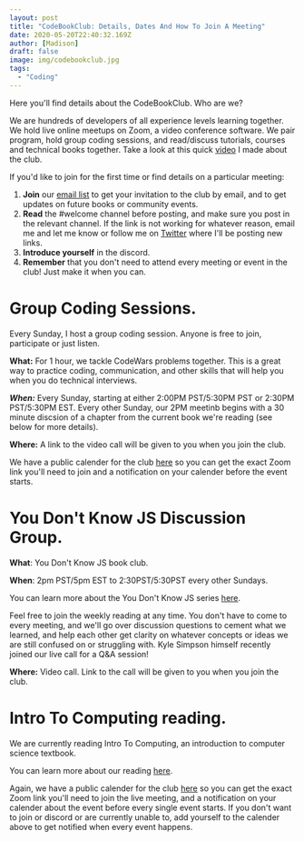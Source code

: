 ```yaml
---
layout: post
title: "CodeBookClub: Details, Dates And How To Join A Meeting"
date: 2020-05-20T22:40:32.169Z
author: [Madison]
draft: false
image: img/codebookclub.jpg
tags:
  - "Coding"
---
```


Here you'll find details about the CodeBookClub. Who are we?

We are hundreds of developers of all experience levels learning together. We hold live online meetups on Zoom, a video conference software. We pair program, hold group coding sessions, and read/discuss tutorials, courses and technical books together. Take a look at this quick [video](https://www.youtube.com/watch?v=VCLnBkHeUJQ&t=82s) I  made about the club.


If you'd like to join for the first time or find details on a particular meeting:

1. **Join** our [email list](https://madisonkanna.us14.list-manage.com/subscribe/post?u=323fd92759e9e0b8d4083d008&id=033dfeb98f) to get your invitation to the club by email, and to get updates on future books or community events. 
2. **Read** the #welcome channel before posting, and make sure you post in the relevant channel. If the link is not working for whatever reason, email me and let me know or follow me on [Twitter](https://twitter.com/Madisonkanna) where I'll be posting new links.
3. **Introduce yourself** in the discord.
4. **Remember** that you don't need to attend every meeting or event in the club! Just make it when you can. 

# Group Coding Sessions.

Every Sunday, I host a group coding session. Anyone is free to join, participate or just listen. 

**What:** For 1 hour, we tackle CodeWars problems together. This is a great way to practice coding, communication, and other skills that will help you when you do technical interviews.

***When:*** Every Sunday, starting at either 2:00PM PST/5:30PM PST or 2:30PM PST/5:30PM EST. Every other Sunday, our 2PM meetinb begins with a 30 minute discsion of a chapter from the current book we're reading (see below for more details). 

**Where:** A link to the video call will be given to you when you join the club. 

We have a public calender for the club [here](https://calendar.google.com/calendar?cid=c292Ymk1dnU5bzRuanE5ZG5kYjNpbG84NDRAZ3JvdXAuY2FsZW5kYXIuZ29vZ2xlLmNvbQ) so you can get the exact Zoom link you'll need to join and a notification on your calender before the event starts. 


# You Don't Know JS Discussion Group.

**What**: You Don't Know JS book club. 

**When**: 2pm PST/5pm EST to 2:30PST/5:30PST every other Sundays.

You can learn more about the You Don't Know JS series [here](https://github.com/getify/You-Dont-Know-JS).

Feel free to join the weekly reading at any time. You don't have to come to every meeting, and we'll go over discussion questions to cement what we learned, and help each other get clarity on whatever concepts or ideas we are still confused on or struggling with.
Kyle Simpson himself recently joined our live call for a Q&A session!

**Where:** Video call. Link to the call will be given to you when you join the club.

# Intro To Computing reading.

We are currently reading Intro To Computing, an introduction to computer science textbook.

You can learn more about our reading [here](https://docs.google.com/document/d/1SbvZsedIS8-Vguue5HquIs6tobwnrF5uRaXTrOLwwCE/edit?usp=sharing).


Again, we have a public calender for the club [here](https://calendar.google.com/calendar?cid=c292Ymk1dnU5bzRuanE5ZG5kYjNpbG84NDRAZ3JvdXAuY2FsZW5kYXIuZ29vZ2xlLmNvbQ) so you can get the exact Zoom link you'll need to join the live meeting, and a notification on your calender about the event before every single event starts. If you don't want to join or discord or are currently unable to, add yourself to the calender above to get notified when every event happens. 
